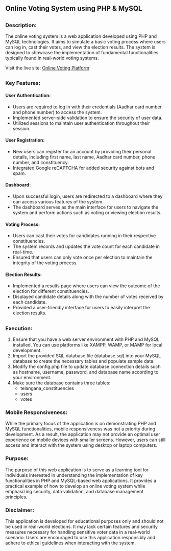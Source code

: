 # <h2>Online Voting System using PHP & MySQL</h2>

## <h3>Description:</h3>
<p>The online voting system is a web application developed using PHP and MySQL technologies. It aims to simulate a basic
    voting process where users can log in, cast their votes, and view the election results. The system is designed to
    showcase the implementation of fundamental functionalities typically found in real-world voting systems.</p>

Visit the live site: <a href="online-voting-platform.infinityfreeapp.com/?i=1">Online Voting Platform</a>

## <h3>Key Features:</h3>

<h4>User Authentication:</h4>
<ul>
    <li>Users are required to log in with their credentials (Aadhar card number and phone number) to access the system.
    </li>
    <li>Implemented server-side validation to ensure the security of user data.</li>
    <li>Utilized sessions to maintain user authentication throughout their session.</li>
</ul>

<h4>User Registration:</h4>
<ul>
    <li>New users can register for an account by providing their personal details, including first name, last name,
        Aadhar card number, phone number, and constituency.</li>
    <li>Integrated Google reCAPTCHA for added security against bots and spam.</li>
</ul>

<h4>Dashboard:</h4>
<ul>
    <li>Upon successful login, users are redirected to a dashboard where they can access various features of the system.
    </li>
    <li>The dashboard serves as the main interface for users to navigate the system and perform actions such as voting
        or viewing election results.</li>
</ul>

<h4>Voting Process:</h4>
<ul>
    <li>Users can cast their votes for candidates running in their respective constituencies.</li>
    <li>The system records and updates the vote count for each candidate in real-time.</li>
    <li>Ensured that users can only vote once per election to maintain the integrity of the voting process.</li>
</ul>

<h4>Election Results:</h4>
<ul>
    <li>Implemented a results page where users can view the outcome of the election for different constituencies.</li>
    <li>Displayed candidate details along with the number of votes received by each candidate.</li>
    <li>Provided a user-friendly interface for users to easily interpret the election results.</li>
</ul>

## <h3>Execution:</h3>
<ol>
    <li>Ensure that you have a web server environment with PHP and MySQL installed. You can use platforms like XAMPP,
        WAMP, or MAMP for local development.</li>
    <li>Import the provided SQL database file (database.sql) into your MySQL database to create the necessary tables and
        populate sample data.</li>
    <li>Modify the config.php file to update database connection details such as hostname, username, password, and
        database name according to your environment.</li>
    <li>Make sure the database contains three tables:
        <ul>
            <li>telangana_constituencies</li>
            <li>users</li>
            <li>votes</li>
        </ul>
    </li>
</ol>

### <h3>Mobile Responsiveness:</h3>
<p>While the primary focus of the application is on demonstrating PHP and MySQL functionalities, mobile responsiveness
    was not a priority during development. As a result, the application may not provide an optimal user experience on
    mobile devices with smaller screens. However, users can still access and interact with the system using desktop or
    laptop computers.</p>

### <h3>Purpose:</h3>
<p>The purpose of this web application is to serve as a learning tool for individuals interested in understanding the
    implementation of key functionalities in PHP and MySQL-based web applications. It provides a practical example of
    how to develop an online voting system while emphasizing security, data validation, and database management
    principles.</p>

### <h3>Disclaimer:</h3>
<p>This application is developed for educational purposes only and should not be used in real-world elections. It may
    lack certain features and security measures necessary for handling sensitive voter data in a real-world scenario.
    Users are encouraged to use this application responsibly and adhere to ethical guidelines when interacting with the
    system.</p>

